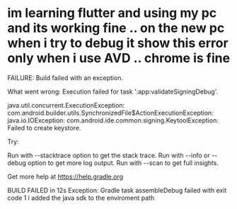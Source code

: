 
# im learning flutter and using my pc and its working fine .. on the new pc when i try to debug it show this error only when i use AVD .. chrome is fine

FAILURE: Build failed with an exception.

What went wrong:
Execution failed for task ':app:validateSigningDebug'.


java.util.concurrent.ExecutionException: com.android.builder.utils.SynchronizedFile$ActionExecutionException: java.io.IOException: com.android.ide.common.signing.KeytoolException: Failed to create keystore.


Try:


Run with --stacktrace option to get the stack trace.
Run with --info or --debug option to get more log output.
Run with --scan to get full insights.


Get more help at https://help.gradle.org

BUILD FAILED in 12s
Exception: Gradle task assembleDebug failed with exit code 1
i added the java sdk to the enviroment path

        